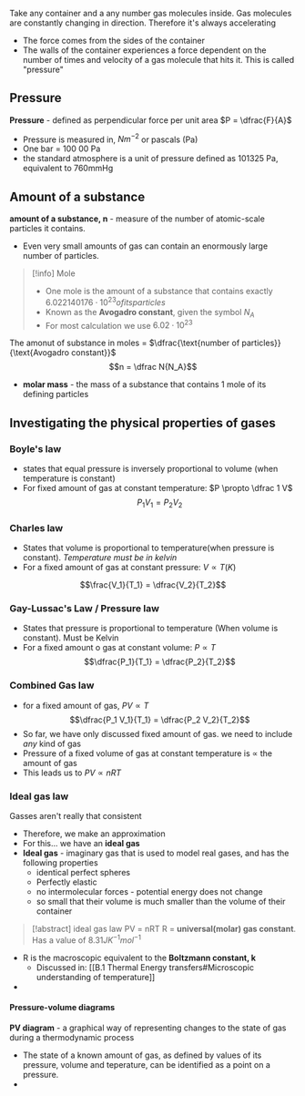 Take any container and a any number gas molecules inside. Gas molecules are constantly changing in direction. Therefore it's always accelerating
- The force comes from the sides of the container
- The walls of the container experiences a force dependent on the number of times and velocity of a gas molecule that hits it. This is called "pressure"
## Pressure
**Pressure** - defined as perpendicular force per unit area $P = \dfrac{F}{A}$
- Pressure is measured in, $Nm^{-2}$ or pascals (Pa)
- One bar = 100 00 Pa
- the standard atmosphere is a unit of pressure defined as 101325 Pa, equivalent to 760mmHg
## Amount of a substance
**amount of a substance, n** - measure of the number of atomic-scale particles it contains. 
- Even very small amounts of gas can contain an enormously large number of particles. 
>[!info] Mole
>- One mole is the amount of a substance that contains exactly $6.022140176 \cdot 10^23 of its particles$
>- Known as the **Avogadro constant**, given the symbol $N_A$
>- For most calculation we use $6.02 \cdot 10^{23}$

The amonut of substance in moles = $\dfrac{\text{number of particles}}{\text{Avogadro constant}}$
$$n = \dfrac N{N_A}$$
- **molar mass** - the mass of a substance that contains 1 mole of its defining particles
## Investigating the physical properties of gases
### Boyle's law
- states that equal pressure is inversely proportional to volume (when temperature is constant)
- For fixed amount of gas at constant temperature: $P \propto \dfrac 1 V$
$$P_1 V_1 = P_2 V_2$$

### Charles law 
- States that volume is proportional to temperature(when pressure is constant). *Temperature must be in kelvin*
- For a fixed amount of gas at constant pressure: $V \propto T(K)$

$$\frac{V_1}{T_1} = \dfrac{V_2}{T_2}$$
### Gay-Lussac's Law / Pressure law 
- States that pressure is proportional to temperature (When volume is constant). Must be Kelvin
- For a fixed amount o gas at constant volume: $P \propto T$
$$\dfrac{P_1}{T_1} = \dfrac{P_2}{T_2}$$
### Combined Gas law
- for a fixed amount of gas, $PV \propto T$
$$\dfrac{P_1 V_1}{T_1} = \dfrac{P_2 V_2}{T_2}$$
- So far, we have only discussed fixed amount of gas. we need to include *any* kind of gas
- Pressure of a fixed volume of gas at constant temperature is $\propto$ the amount of gas
- This leads us to $PV \propto nRT$
### Ideal gas law
Gasses aren't really that consistent
- Therefore, we make an approximation
- For this... we have an **ideal gas**
- **Ideal gas** - imaginary gas that is used to model real gases, and has the following properties
	- identical perfect spheres
	- Perfectly elastic 
	- no intermolecular forces - potential energy does not change
	- so small that their volume is much smaller than the volume of their container
>[!abstract] ideal gas law
>PV = nRT
>R  = **universal(molar) gas constant**. Has a value of $8.31JK^{-1} mol^{-1}$
>

- R is the macroscopic equivalent to the **Boltzmann constant, k**
	- Discussed in: [[B.1 Thermal Energy transfers#Microscopic understanding of temperature]]
- 
	
#### Pressure-volume diagrams 
**PV diagram** - a graphical way of representing changes to the state of gas during a thermodynamic process
- The state of a known amount of gas, as defined by values of its pressure, volume and teperature, can be identified as a point on a pressure.
- 